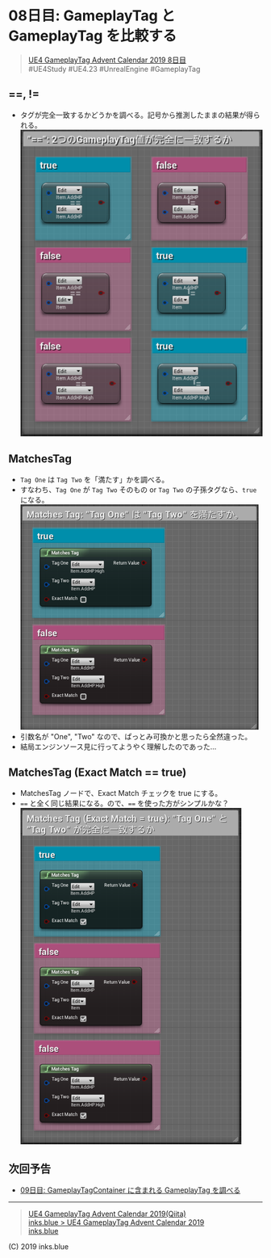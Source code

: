 # 08日目: GameplayTag と GameplayTag を比較する

> [UE4 GameplayTag Advent Calendar 2019 8日目](https://qiita.com/advent-calendar/2019/ue4-gameplaytag)  
>#UE4Study #UE4.23 #UnrealEngine #GameplayTag

## ==, !=

* タグが完全一致するかどうかを調べる。記号から推測したままの結果が得られる。  
![Day08_EqualOperator](./Images/Day08_EqualOperator.png)

## MatchesTag

* `Tag One` は `Tag Two` を「満たす」かを調べる。  
* すなわち、`Tag One` が `Tag Two` そのもの or `Tag Two` の子孫タグなら、`true` になる。
![Day08_MatchesTag](./Images/Day08_MatchesTag.png)
* 引数名が "One", "Two" なので、ぱっとみ可換かと思ったら全然違った。
* 結局エンジンソース見に行ってようやく理解したのであった…

## MatchesTag (Exact Match == true)

* MatchesTag ノードで、Exact Match チェックを true にする。
* `==` と全く同じ結果になる。ので、`==` を使った方がシンプルかな？  
![Day08_ExactMatchesTag](./Images/Day08_ExactMatchesTag.png)

## 次回予告

* [09日目: GameplayTagContainer に含まれる GameplayTag を調べる](.Day09-GameplayTagContainerHasTag.md)

---

> [UE4 GameplayTag Advent Calendar 2019(Qiita)](https://qiita.com/advent-calendar/2019/ue4-gameplaytag)  
> [inks.blue > UE4 GameplayTag Advent Calendar 2019](./Index.md)  
> [inks.blue](../../)

(C) 2019 inks.blue
